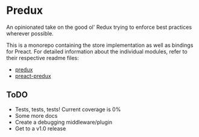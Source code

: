 # Predux

An opinionated take on the good ol' Redux trying to enforce best practices
wherever possible.

This is a monorepo containing the store implementation as well as bindings for
Preact. For detailed information about the individual modules, refer to their
respective readme files:

- [predux](packages/predux)
- [preact-predux](packages/preact-predux)

## ToDO

- Tests, tests, tests! Current coverage is 0%
- Some more docs
- Create a debugging middleware/plugin
- Get to a v1.0 release
